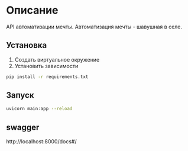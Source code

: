 # Описание
API автоматизации мечты.
Автоматизация мечты - шавушная в селе.


## Установка
1. Создать виртуальное окружение
2. Установить зависимости
```bash
pip install -r requirements.txt
```

## Запуск

```bash
uvicorn main:app --reload
```

## swagger
http://localhost:8000/docs#/
